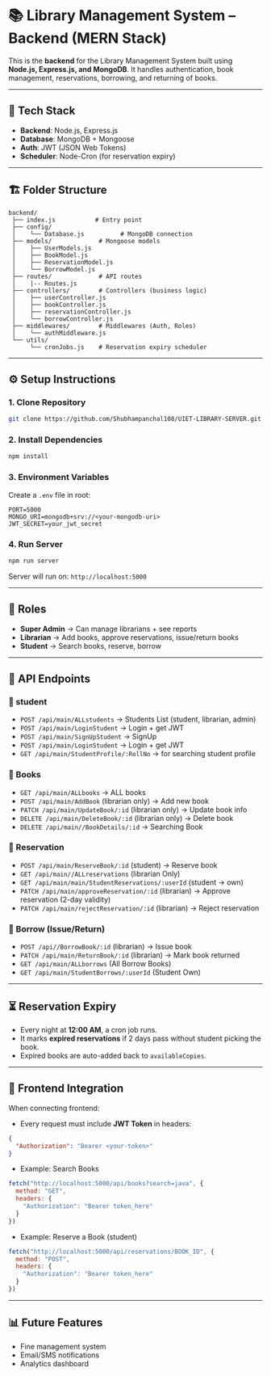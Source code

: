 # 📚 Library Management System – Backend (MERN Stack)

This is the **backend** for the Library Management System built using **Node.js, Express.js, and MongoDB**.
It handles authentication, book management, reservations, borrowing, and returning of books.

---

## 🚀 Tech Stack

* **Backend**: Node.js, Express.js
* **Database**: MongoDB + Mongoose
* **Auth**: JWT (JSON Web Tokens)
* **Scheduler**: Node-Cron (for reservation expiry)

---

## 🏗 Folder Structure

```
backend/
 ├── index.js           # Entry point
 ├── config/
 │    └── Database.js          # MongoDB connection
 ├── models/             # Mongoose models
 │    ├── UserModels.js
 │    ├── BookModel.js
 │    ├── ReservationModel.js
 │    └── BorrowModel.js
 ├── routes/             # API routes
 │    |-- Routes.js
 ├── controllers/        # Controllers (business logic)
 │    ├── userController.js
 │    ├── bookController.js
 │    ├── reservationController.js
 │    └── borrowController.js
 ├── middlewares/        # Middlewares (Auth, Roles)
 │    └── authMiddleware.js
 └── utils/
      └── cronJobs.js    # Reservation expiry scheduler
```

---

## ⚙️ Setup Instructions

### 1. Clone Repository

```bash
git clone https://github.com/Shubhampanchal108/UIET-LIBRARY-SERVER.git
```

### 2. Install Dependencies

```bash
npm install
```

### 3. Environment Variables

Create a `.env` file in root:

```
PORT=5000
MONGO_URI=mongodb+srv://<your-mongodb-uri>
JWT_SECRET=your_jwt_secret
```

### 4. Run Server

```bash
npm run server
```

Server will run on: `http://localhost:5000`

---

## 🔑 Roles

* **Super Admin** → Can manage librarians + see reports
* **Librarian** → Add books, approve reservations, issue/return books
* **Student** → Search books, reserve, borrow

---

## 📌 API Endpoints

### 🔹 student

* `POST /api/main/ALLstudents` → Students List (student, librarian, admin)
* `POST /api/main/LoginStudent` → Login + get JWT
* `POST /api/main/SignUpStudent` → SignUp
* `POST /api/main/LoginStudent` → Login + get JWT
* `GET /api/main/StudentProfile/:RollNo` → for searching student profile

### 🔹 Books

* `GET /api/main/ALLbooks` → ALL books
* `POST /api/main/AddBook` (librarian only) → Add new book
* `PATCH /api/main/UpdateBook/:id` (librarian only) → Update book info
* `DELETE /api/main/DeleteBook/:id` (librarian only) → Delete book
* `DELETE /api/main//BookDetails/:id` -> Searching Book

### 🔹 Reservation

* `POST /api/main/ReserveBook/:id` (student) → Reserve book
* `GET /api/main//ALLreservations` (librarian Only)
* `GET /api/main/main/StudentReservations/:userId` (student → own)
* `PATCH /api/main/approveReservation/:id` (librarian) → Approve reservation (2-day validity)
* `PATCH /api/main/rejectReservation/:id` (librarian) → Reject reservation

### 🔹 Borrow (Issue/Return)

* `POST /api//BorrowBook/:id` (librarian) → Issue book
* `PATCH /api/main/ReturnBook/:id` (librarian) → Mark book returned
* `GET /api/main/ALLborrows` (All Borrow Books)
* `GET /api/main/StudentBorrows/:userId` (Student Own)

---

## ⏳ Reservation Expiry

* Every night at **12:00 AM**, a cron job runs.
* It marks **expired reservations** if 2 days pass without student picking the book.
* Expired books are auto-added back to `availableCopies`.

---

## 🔗 Frontend Integration

When connecting frontend:

* Every request must include **JWT Token** in headers:

```json
{
  "Authorization": "Bearer <your-token>"
}
```

* Example: Search Books

```js
fetch("http://localhost:5000/api/books?search=java", {
  method: "GET",
  headers: {
    "Authorization": "Bearer token_here"
  }
})
```

* Example: Reserve a Book (student)

```js
fetch("http://localhost:5000/api/reservations/BOOK_ID", {
  method: "POST",
  headers: {
    "Authorization": "Bearer token_here"
  }
})
```

---

## 📊 Future Features

* Fine management system
* Email/SMS notifications
* Analytics dashboard
